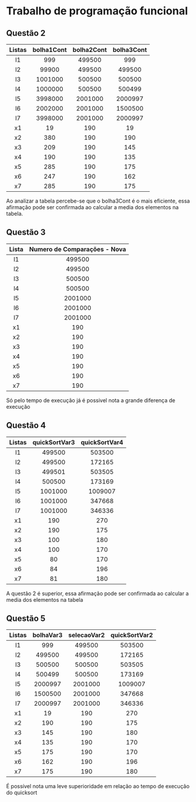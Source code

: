 <h1>Trabalho de programação funcional</h1>
<h2>Questão 2</h2>

| Listas | bolha1Cont | bolha2Cont | bolha3Cont |
| :----: | :--------: | :--------: | :--------: |
|   l1   |    999     |   499500   |    999     |
|   l2   |   99900    |   499500   |   499500   |
|   l3   |  1001000   |   500500   |   500500   |
|   l4   |  1000000   |   500500   |   500499   |
|   l5   |  3998000   |  2001000   |  2000997   |
|   l6   |  2002000   |  2001000   |  1500500   |
|   l7   |  3998000   |  2001000   |  2000997   |
|   x1   |     19     |    190     |     19     |
|   x2   |    380     |    190     |    190     |
|   x3   |    209     |    190     |    145     |
|   x4   |    190     |    190     |    135     |
|   x5   |    285     |    190     |    175     |
|   x6   |    247     |    190     |    162     |
|   x7   |    285     |    190     |    175     |

Ao analizar a tabela percebe-se que o bolha3Cont é o mais eficiente, essa afirmação pode ser confirmada ao calcular a media dos elementos na tabela.

## Questão 3


| Lista | Numero de Comparações - Nova |
| :-: | :-: |
| l1 | 499500 |
| l2 | 499500 |
| l3 | 500500 |
| l4 | 500500 |
| l5 | 2001000 |
| l6 | 2001000 |
| l7 | 2001000 |
| x1 | 190 |
| x2 | 190 |
| x3 | 190 |
| x4 | 190 |
| x5 | 190 |
| x6 | 190 |
| x7 | 190 |

Só pelo tempo de execução já é possivel nota a grande diferença de execução


<h2>Questão 4</h2>

| Listas | quickSortVar3 | quickSortVar4 |
| :----: | :-----------: | :-----------: |
|   l1   |    499500     |    503500     |
|   l2   |    499500     |    172165     |
|   l3   |    499501     |    503505     |
|   l4   |    500500     |    173169     |
|   l5   |    1001000    |    1009007    |
|   l6   |    1001000    |    347668     |
|   l7   |    1001000    |    346336     |
|   x1   |      190      |      270      |
|   x2   |      190      |      175      |
|   x3   |      100      |      180      |
|   x4   |      100      |      170      |
|   x5   |      80       |      170      |
|   x6   |      84       |      196      |
|   x7   |      81       |      180      |

A questão 2 é superior, essa afirmação pode ser confirmada ao calcular a media dos elementos na tabela

## Questão 5


| Listas |  bolhaVar3  |   selecaoVar2  |  quickSortVar2 |
| :----: | :---------: | :------------: | :------------: |
| l1     | 999         | 499500         | 503500         |
| l2     | 499500      | 499500         | 172165         |
| l3     | 500500      | 500500         | 503505         |
| l4     | 500499      | 500500         | 173169         |
| l5     | 2000997     | 2001000        | 1009007        |
| l6     | 1500500     | 2001000        | 347668         |
| l7     | 2000997     | 2001000        | 346336         |
| x1     | 19          | 190            | 270            |
| x2     | 190         | 190            | 175            |
| x3     | 145         | 190            | 180            |
| x4     | 135         | 190            | 170            |
| x5     | 175         | 190            | 170            |
| x6     | 162         | 190            | 196            |
| x7     | 175         | 190            | 180            |

É possível nota uma leve superioridade em relação ao tempo de execução do quicksort